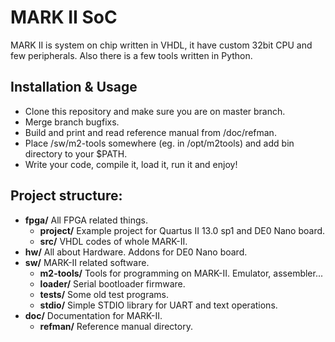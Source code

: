 MARK II SoC
====================

MARK II is system on chip written in VHDL, it have custom 32bit CPU and few peripherals.
Also there is a few tools written in Python.

Installation & Usage
--------------------

* Clone this repository and make sure you are on master branch.
* Merge branch bugfixs.
* Build and print and read reference manual from /doc/refman.
* Place /sw/m2-tools somewhere (eg. in /opt/m2tools) and add bin directory to your $PATH.
* Write your code, compile it, load it, run it and enjoy!

Project structure:
--------------------

* **fpga/** All FPGA related things.
    * **project/** Example project for Quartus II 13.0 sp1 and DE0 Nano board.
    * **src/** VHDL codes of whole MARK-II.
* **hw/** All about Hardware. Addons for DE0 Nano board.
* **sw/** MARK-II related software.
    * **m2-tools/** Tools for programming on MARK-II. Emulator, assembler...
    * **loader/** Serial bootloader firmware.
    * **tests/** Some old test programs.
    * **stdio/** Simple STDIO library for UART and text operations.
* **doc/** Documentation for MARK-II.
    * **refman/** Reference manual directory.
